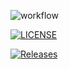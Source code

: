![workflow](https://github.com/bpringle123/SEM-Assessment/actions/workflows/main.yml/badge.svg)

[![LICENSE](https://img.shields.io/github/license/bpringle123/SEM-Assessment.svg?style=flat-square)](https://github.com/bpringle123/devops/blob/master/LICENSE)

[![Releases](https://img.shields.io/github/release/bpringle123/SEM-Assessment/all.svg?style=flat-square)](https://github.com/bpringle123/devops/releases)